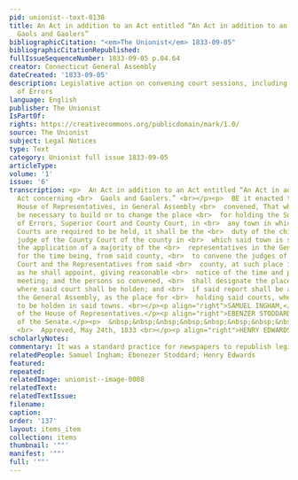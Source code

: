 ```yaml
---
pid: unionist--text-0138
title: An Act in addition to an Act entitled “An Act in addition to an Act concerning
  Gaols and Gaolers”
bibliographicCitation: "<em>The Unionist</em> 1833-09-05"
bibliographicCitationRepublished: 
fullIssueSequenceNumber: 1833-09-05 p.04.64
creator: Connecticut General Assembly
dateCreated: '1833-09-05'
description: Legislative action on convening court sessions, including Supreme Court
  of Errors
language: English
publisher: The Unionist
IsPartOf: 
rights: https://creativecommons.org/publicdomain/mark/1.0/
source: The Unionist
subject: Legal Notices
type: Text
category: Unionist full issue 1833-09-05
articleType: 
volume: '1'
issue: '6'
transcription: <p>  An Act in addition to an Act entitled “An Act in addition to an
  Act concerning <br>  Gaols and Gaolers.” <br></p><p>  BE it enacted the Senate and
  House of Representatives, in General Assembly <br>  convened, That whenever it shall
  be necessary to build or to change the place <br>  for holding the Supreme Court
  of Errors, Superior Court and County Court, in <br>  any town in which by law said
  Courts are required to be held, it shall be the <br>  duty of the chief or presiding
  judge of the County Court of the county in <br>  which said town is situated, on
  the application of a majority of the <br>  representatives in the General Assembly,
  for the time being, from said county, <br>  to convene the judges of the County
  Court and the Representatives from said <br>  county, at such place in said town
  as he shall appoint, giving reasonable <br>  notice of the time and place of such
  meeting; and the persons so convened, <br>  shall designate the place in said town
  where said court shall be holden; and <br>  if said report shall be accepted by
  the General Assembly, as the place for <br>  holding said courts, when by law required
  to be holden in said towns. <br></p><p align="right">SAMUEL INGHAM,</p><p align="right">Speaker
  of the House of Representatives.</p><p align="right">EBENZER STODDARD,</p><p align="right">President
  of the Senate.</p><p>  &nbsp;&nbsp;&nbsp;&nbsp;&nbsp;&nbsp;&nbsp;&nbsp;&nbsp;&nbsp;&nbsp;&nbsp;&nbsp;&nbsp;&nbsp;&nbsp;&nbsp;&nbsp;&nbsp;&nbsp;&nbsp;&nbsp;&nbsp;&nbsp;&nbsp;&nbsp;&nbsp;&nbsp;&nbsp;&nbsp;&nbsp;&nbsp;&nbsp;&nbsp;&nbsp;&nbsp;&nbsp;&nbsp;&nbsp;&nbsp;&nbsp;&nbsp;&nbsp;&nbsp;&nbsp;&nbsp;&nbsp;&nbsp;&nbsp;&nbsp;&nbsp;&nbsp;&nbsp;&nbsp;&nbsp;&nbsp;&nbsp;&nbsp;&nbsp;&nbsp;&nbsp;&nbsp;&nbsp;&nbsp;&nbsp;&nbsp;&nbsp;&nbsp;&nbsp;&nbsp;&nbsp;&nbsp;&nbsp;&nbsp;&nbsp;&nbsp;&nbsp;&nbsp;&nbsp;&nbsp;&nbsp;&nbsp;&nbsp;
  <br>  Approved, May 24th, 1833 <br></p><p align="right">HENRY EDWARDS.</p>
scholarlyNotes: 
commentary: It was a standard practice for newspapers to republish legislative acts
relatedPeople: Samuel Ingham; Ebenezer Stoddard; Henry Edwards
featured: 
repeated: 
relatedImage: unionist--image-0008
relatedText: 
relatedTextIssue: 
filename: 
caption: 
order: '137'
layout: items_item
collection: items
thumbnail: '""'
manifest: '""'
full: '""'
---
```

